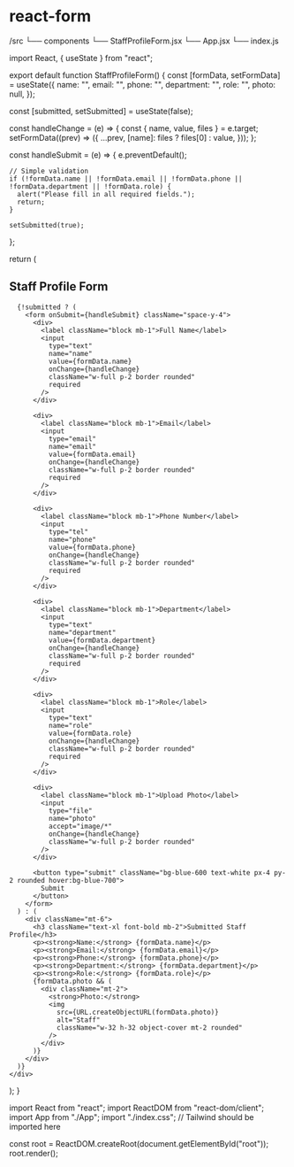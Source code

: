 # react-form
/src
  └── components
        └── StaffProfileForm.jsx
  └── App.jsx
  └── index.js


import React, { useState } from "react";

export default function StaffProfileForm() {
  const [formData, setFormData] = useState({
    name: "",
    email: "",
    phone: "",
    department: "",
    role: "",
    photo: null,
  });

  const [submitted, setSubmitted] = useState(false);

  const handleChange = (e) => {
    const { name, value, files } = e.target;
    setFormData((prev) => ({
      ...prev,
      [name]: files ? files[0] : value,
    }));
  };

  const handleSubmit = (e) => {
    e.preventDefault();

    // Simple validation
    if (!formData.name || !formData.email || !formData.phone || !formData.department || !formData.role) {
      alert("Please fill in all required fields.");
      return;
    }

    setSubmitted(true);
  };

  return (
    <div className="max-w-xl mx-auto mt-10 p-6 bg-white rounded-xl shadow-md">
      <h2 className="text-2xl font-semibold mb-4">Staff Profile Form</h2>

      {!submitted ? (
        <form onSubmit={handleSubmit} className="space-y-4">
          <div>
            <label className="block mb-1">Full Name</label>
            <input
              type="text"
              name="name"
              value={formData.name}
              onChange={handleChange}
              className="w-full p-2 border rounded"
              required
            />
          </div>

          <div>
            <label className="block mb-1">Email</label>
            <input
              type="email"
              name="email"
              value={formData.email}
              onChange={handleChange}
              className="w-full p-2 border rounded"
              required
            />
          </div>

          <div>
            <label className="block mb-1">Phone Number</label>
            <input
              type="tel"
              name="phone"
              value={formData.phone}
              onChange={handleChange}
              className="w-full p-2 border rounded"
              required
            />
          </div>

          <div>
            <label className="block mb-1">Department</label>
            <input
              type="text"
              name="department"
              value={formData.department}
              onChange={handleChange}
              className="w-full p-2 border rounded"
              required
            />
          </div>

          <div>
            <label className="block mb-1">Role</label>
            <input
              type="text"
              name="role"
              value={formData.role}
              onChange={handleChange}
              className="w-full p-2 border rounded"
              required
            />
          </div>

          <div>
            <label className="block mb-1">Upload Photo</label>
            <input
              type="file"
              name="photo"
              accept="image/*"
              onChange={handleChange}
              className="w-full p-2 border rounded"
            />
          </div>

          <button type="submit" className="bg-blue-600 text-white px-4 py-2 rounded hover:bg-blue-700">
            Submit
          </button>
        </form>
      ) : (
        <div className="mt-6">
          <h3 className="text-xl font-bold mb-2">Submitted Staff Profile</h3>
          <p><strong>Name:</strong> {formData.name}</p>
          <p><strong>Email:</strong> {formData.email}</p>
          <p><strong>Phone:</strong> {formData.phone}</p>
          <p><strong>Department:</strong> {formData.department}</p>
          <p><strong>Role:</strong> {formData.role}</p>
          {formData.photo && (
            <div className="mt-2">
              <strong>Photo:</strong>
              <img
                src={URL.createObjectURL(formData.photo)}
                alt="Staff"
                className="w-32 h-32 object-cover mt-2 rounded"
              />
            </div>
          )}
        </div>
      )}
    </div>
  );
}

import React from "react";
import ReactDOM from "react-dom/client";
import App from "./App";
import "./index.css"; // Tailwind should be imported here

const root = ReactDOM.createRoot(document.getElementById("root"));
root.render(<App />);

